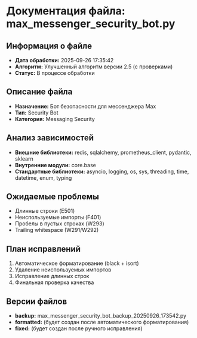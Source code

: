 # Документация файла: max_messenger_security_bot.py

## Информация о файле
- **Дата обработки:** 2025-09-26 17:35:42
- **Алгоритм:** Улучшенный алгоритм версии 2.5 (с проверками)
- **Статус:** В процессе обработки

## Описание файла
- **Назначение:** Бот безопасности для мессенджера Max
- **Тип:** Security Bot
- **Категория:** Messaging Security

## Анализ зависимостей
- **Внешние библиотеки:** redis, sqlalchemy, prometheus_client, pydantic, sklearn
- **Внутренние модули:** core.base
- **Стандартные библиотеки:** asyncio, logging, os, sys, threading, time, datetime, enum, typing

## Ожидаемые проблемы
- Длинные строки (E501)
- Неиспользуемые импорты (F401)
- Пробелы в пустых строках (W293)
- Trailing whitespace (W291/W292)

## План исправлений
1. Автоматическое форматирование (black + isort)
2. Удаление неиспользуемых импортов
3. Исправление длинных строк
4. Финальная проверка качества

## Версии файлов
- **backup:** max_messenger_security_bot_backup_20250926_173542.py
- **formatted:** (будет создан после автоматического форматирования)
- **fixed:** (будет создан после ручного исправления)